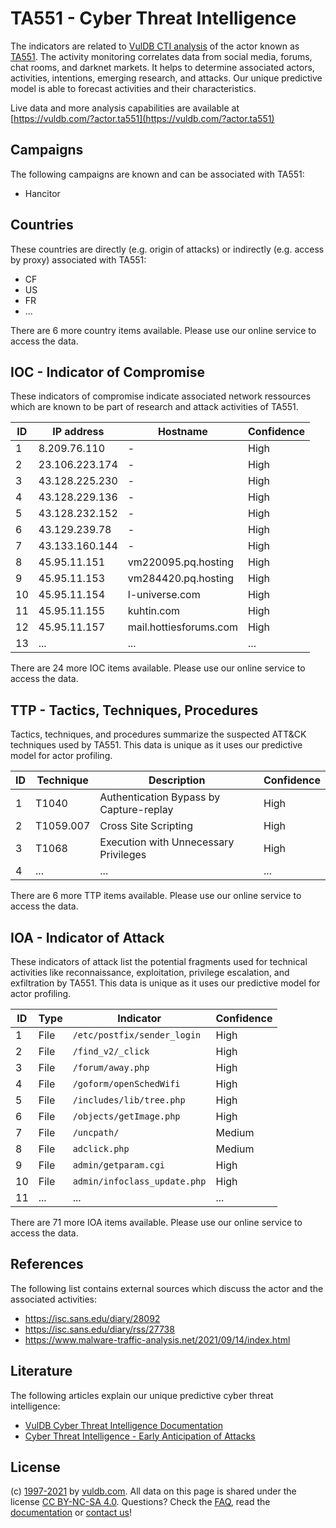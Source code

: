 # TA551 - Cyber Threat Intelligence

The indicators are related to [VulDB CTI analysis](https://vuldb.com/?kb.cti) of the actor known as [TA551](https://vuldb.com/?actor.ta551). The activity monitoring correlates data from social media, forums, chat rooms, and darknet markets. It helps to determine associated actors, activities, intentions, emerging research, and attacks. Our unique predictive model is able to forecast activities and their characteristics.

Live data and more analysis capabilities are available at [https://vuldb.com/?actor.ta551](https://vuldb.com/?actor.ta551)

## Campaigns

The following campaigns are known and can be associated with TA551:

* Hancitor

## Countries

These countries are directly (e.g. origin of attacks) or indirectly (e.g. access by proxy) associated with TA551:

* CF
* US
* FR
* ...

There are 6 more country items available. Please use our online service to access the data.

## IOC - Indicator of Compromise

These indicators of compromise indicate associated network ressources which are known to be part of research and attack activities of TA551.

ID | IP address | Hostname | Confidence
-- | ---------- | -------- | ----------
1 | 8.209.76.110 | - | High
2 | 23.106.223.174 | - | High
3 | 43.128.225.230 | - | High
4 | 43.128.229.136 | - | High
5 | 43.128.232.152 | - | High
6 | 43.129.239.78 | - | High
7 | 43.133.160.144 | - | High
8 | 45.95.11.151 | vm220095.pq.hosting | High
9 | 45.95.11.153 | vm284420.pq.hosting | High
10 | 45.95.11.154 | l-universe.com | High
11 | 45.95.11.155 | kuhtin.com | High
12 | 45.95.11.157 | mail.hottiesforums.com | High
13 | ... | ... | ...

There are 24 more IOC items available. Please use our online service to access the data.

## TTP - Tactics, Techniques, Procedures

Tactics, techniques, and procedures summarize the suspected ATT&CK techniques used by TA551. This data is unique as it uses our predictive model for actor profiling.

ID | Technique | Description | Confidence
-- | --------- | ----------- | ----------
1 | T1040 | Authentication Bypass by Capture-replay | High
2 | T1059.007 | Cross Site Scripting | High
3 | T1068 | Execution with Unnecessary Privileges | High
4 | ... | ... | ...

There are 6 more TTP items available. Please use our online service to access the data.

## IOA - Indicator of Attack

These indicators of attack list the potential fragments used for technical activities like reconnaissance, exploitation, privilege escalation, and exfiltration by TA551. This data is unique as it uses our predictive model for actor profiling.

ID | Type | Indicator | Confidence
-- | ---- | --------- | ----------
1 | File | `/etc/postfix/sender_login` | High
2 | File | `/find_v2/_click` | High
3 | File | `/forum/away.php` | High
4 | File | `/goform/openSchedWifi` | High
5 | File | `/includes/lib/tree.php` | High
6 | File | `/objects/getImage.php` | High
7 | File | `/uncpath/` | Medium
8 | File | `adclick.php` | Medium
9 | File | `admin/getparam.cgi` | High
10 | File | `admin/infoclass_update.php` | High
11 | ... | ... | ...

There are 71 more IOA items available. Please use our online service to access the data.

## References

The following list contains external sources which discuss the actor and the associated activities:

* https://isc.sans.edu/diary/28092
* https://isc.sans.edu/diary/rss/27738
* https://www.malware-traffic-analysis.net/2021/09/14/index.html

## Literature

The following articles explain our unique predictive cyber threat intelligence:

* [VulDB Cyber Threat Intelligence Documentation](https://vuldb.com/?kb.cti)
* [Cyber Threat Intelligence - Early Anticipation of Attacks](https://www.scip.ch/en/?labs.20201022)

## License

(c) [1997-2021](https://vuldb.com/?kb.changelog) by [vuldb.com](https://vuldb.com/?kb.about). All data on this page is shared under the license [CC BY-NC-SA 4.0](https://creativecommons.org/licenses/by-nc-sa/4.0/). Questions? Check the [FAQ](https://vuldb.com/?kb.faq), read the [documentation](https://vuldb.com/?kb) or [contact us](https://vuldb.com/?contact)!

